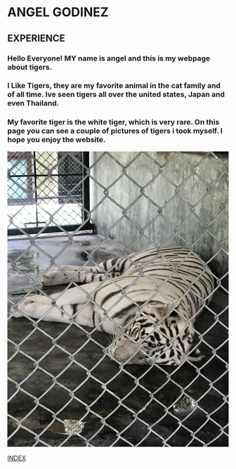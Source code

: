 # ANGEL GODINEZ

## EXPERIENCE
### Hello Everyone! MY name is angel and this is my webpage about tigers.
### I Like Tigers, they are my favorite animal in the cat family and of all time. Ive seen tigers all over the united states, Japan and even Thailand. 
### My favorite tiger is the white tiger, which is very rare. On this page you can see a couple of pictures of tigers i took myself. I hope you enjoy the website.

![TIGER2](Tiger%202.jpeg)

[INDEX](index.md)


